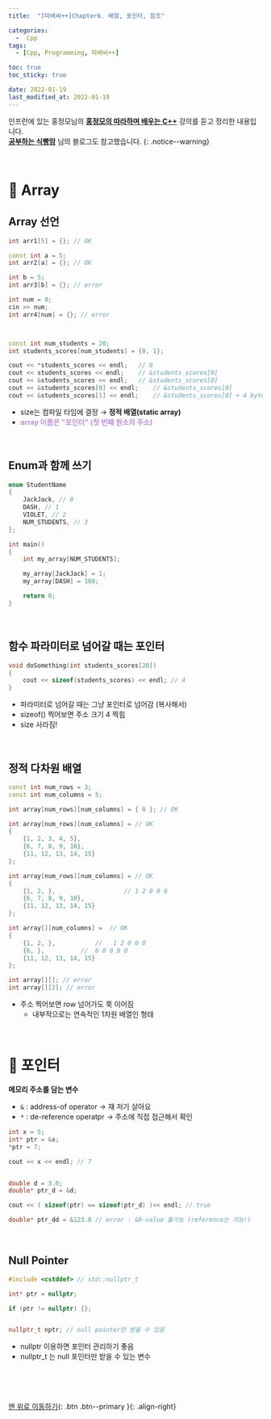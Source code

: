 ```yaml
---
title:  "[따배씨++]Chapter6. 배열, 포인터, 참조"

categories:
  -  Cpp
tags:
  - [Cpp, Programming, 따배씨++]

toc: true
toc_sticky: true

date: 2022-01-19
last_modified_at: 2022-01-19
---
```


인프런에 있는 홍정모님의 **[홍정모의 따라하며 배우는 C++](https://www.inflearn.com/course/following-c-plus#)** 강의를 듣고 정리한 내용입니다.<br>
**[공부하는 식빵맘](https://ansohxxn.github.io/categories/cpp)** 님의 블로그도 참고했습니다.
{: .notice--warning}

<br>

# 🚆 Array


## Array 선언

``` cpp
int arr1[5] = {}; // OK

const int a = 5;
int arr2[a] = {}; // OK

int b = 5;
int arr3[b] = {}; // error

int num = 0;
cin >> num;
int arr4[num] = {}; // error



const int num_students = 20;
int students_scores[num_students] = {0, 1};

cout << *students_scores << endl;	// 0
cout << students_scores << endl;	// &students_scores[0]
cout << &students_scores << endl;	// &students_scores[0]
cout << &students_scores[0] << endl;	// &students_scores[0]
cout << &students_scores[1] << endl;	// &students_scores[0] + 4 bytes
```

- size는 컴파일 타임에 결정 → **정적 배열(static array)**
- **<span style="color:#bb90e2">array 이름은 "포인터" (첫 번째 원소의 주소)</span>**



<br>

## Enum과 함께 쓰기

``` cpp
enum StudentName
{
	JackJack, // 0
	DASH, // 1
	VIOLET, // 2
	NUM_STUDENTS, // 3
};

int main()
{
	int my_array[NUM_STUDENTS];

	my_array[JackJack] = 1;
	my_array[DASH] = 100;

	return 0;
}
```


<br>


## 함수 파라미터로 넘어갈 때는 포인터

``` cpp
void doSomething(int students_scores[20])
{
    cout << sizeof(students_scores) << endl; // 4
}
```

- 파라미터로 넘어갈 때는 그냥 포인터로 넘어감 (복사해서)
- sizeof() 찍어보면 주소 크기 4 찍힘
- size 사라짐!



<br>


## 정적 다차원 배열

``` cpp
const int num_rows = 3;
const int num_columns = 5;

int array[num_rows][num_columns] = { 0 }; // OK

int array[num_rows][num_columns] = // OK
{
    {1, 2, 3, 4, 5},     
    {6, 7, 8, 9, 10},     
    {11, 12, 13, 14, 15}
};

int array[num_rows][num_columns] = // OK
{
    {1, 2, },               	// 1 2 0 0 0
    {6, 7, 8, 9, 10},
    {11, 12, 13, 14, 15}
};

int array[][num_columns] =  // OK
{
    {1, 2, },			//   1 2 0 0 0
    {6, },			//  6 0 0 0 0
    {11, 12, 13, 14, 15}
}; 

int array[][]; // error
int array[][2]; // error
```

- 주소 찍어보면 row 넘어가도 쭉 이어짐
  - 내부적으로는 연속적인 1차원 배열인 형태



<br>



# 🚆 포인터

**메모리 주소를 담는 변수**

- `&` : address-of operator → 쟤 저기 살아요
- `*` : de-reference operatpr → 주소에 직접 접근해서 확인

``` cpp
int x = 5;
int* ptr = &x;
*ptr = 7;

cout << x << endl; // 7


double d = 3.0;
double* ptr_d = &d;

cout << ( sizeof(ptr) == sizeof(ptr_d) )<< endl; // true

double* ptr_dd = &123.0 // error : &R-value 불가능 (reference는 가능!)
```


<br>


## Null Pointer

``` cpp
#include <cstddef> // std::nullptr_t 

int* ptr = nullptr;

if (ptr != nullptr) {}; 


nullptr_t nptr; // null pointer만 받을 수 있음
```

- nullptr 이용하면 포인터 관리하기 좋음
- nullptr_t 는 null 포인터만 받을 수 있는 변수



<br>




<br>
<br>

[맨 위로 이동하기](#){: .btn .btn--primary }{: .align-right}